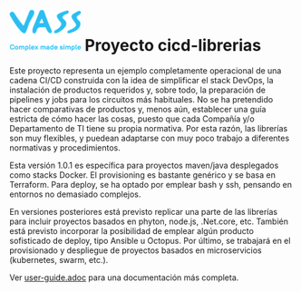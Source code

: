 # ![Logo](img/vassblue.png) Proyecto **cicd-librerias**

Este proyecto representa un ejemplo completamente operacional de una cadena CI/CD construida con la idea de simplificar el stack
DevOps, la instalación de productos requeridos y, sobre todo, la preparación de pipelines y jobs para los circuitos más
habituales. No se ha pretendido hacer comparativas de productos y, menos aún, establecer una guía estricta de
cómo hacer las cosas, puesto que cada Compañía y/o Departamento de TI tiene su propia normativa. Por esta razón, las librerías son
muy flexibles, y puedean adaptarse con muy poco trabajo a diferentes normativas y procedimientos. 

Esta versión 1.0.1 es específica para proyectos maven/java desplegados como stacks Docker. El provisioning es
bastante genérico y se basa en Terraform. Para deploy, se ha optado por emplear bash y ssh, pensando en entornos no demasiado complejos.

En versiones posteriores está previsto replicar una parte de las librerías para incluir proyectos basados en phyton, node.js, .Net.core, etc. También está previsto incorporar la posibilidad de emplear algún producto sofisticado de deploy, tipo Ansible u Octopus. Por último, se trabajará en el provisionado y despliegue de proyectos basados en microservicios (kubernetes, swarm, etc.).

Ver [user-guide.adoc](user-guide.adoc) para una documentación más completa.

